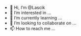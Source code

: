 - 👋 Hi, I’m @Lascik
- 👀 I’m interested in ...
- 🌱 I’m currently learning ...
- 💞️ I’m looking to collaborate on ...
- 📫 How to reach me ...

<!---
Lascik/Lascik is a ✨ special ✨ repository because its `README.md` (this file) appears on your GitHub profile.
You can click the Preview link to take a look at your changes.
--->

